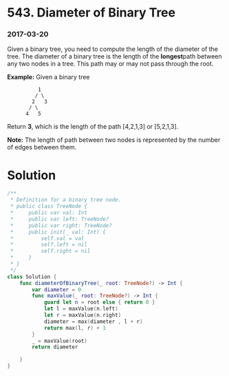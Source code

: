 # 543. Diameter of Binary Tree

### 2017-03-20

Given a binary tree, you need to compute the length of the diameter of the tree. The diameter of a binary tree is the length of the **longest**path between any two nodes in a tree. This path may or may not pass through the root.

**Example:**
Given a binary tree 

```
          1
         / \
        2   3
       / \     
      4   5    

```

Return **3**, which is the length of the path [4,2,1,3] or [5,2,1,3].

**Note:** The length of path between two nodes is represented by the number of edges between them.



# Solution

```swift
/**
 * Definition for a binary tree node.
 * public class TreeNode {
 *     public var val: Int
 *     public var left: TreeNode?
 *     public var right: TreeNode?
 *     public init(_ val: Int) {
 *         self.val = val
 *         self.left = nil
 *         self.right = nil
 *     }
 * }
 */
class Solution {
    func diameterOfBinaryTree(_ root: TreeNode?) -> Int {
        var diameter = 0
        func maxValue(_ root: TreeNode?) -> Int {
            guard let n = root else { return 0 }
            let l = maxValue(n.left)
            let r = maxValue(n.right)
            diameter = max(diameter , l + r)
            return max(l, r) + 1
        }
        _ = maxValue(root)
        return diameter

    }
}
```


